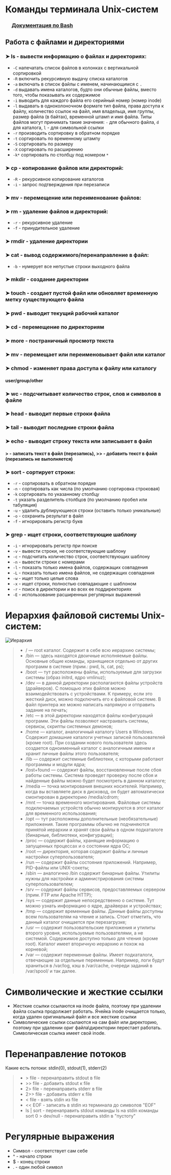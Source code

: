 # Команды терминала Unix-систем
### &nbsp;&nbsp;&nbsp;&nbsp;&nbsp;[Документация по Bash](bash.md)
## Работа с файлами и директориями
### ➤ ls - вывести информацию о файлах и директориях:
+ `-C` напечатать список файлов в колонках с вертикальной сортировкой
+ `-R` включить рекурсивную выдачу списка каталогов
+ `-a` включать в список файлы с именем, начинающимся с `.`
+ `-d` выдавать имена каталогов, будто они обычные файлы, вместо того, чтобы показывать их содержимое
+ `-i` выводить для каждого файла его серийный номер (номер inode)
+ `-l` выдавать в одноколоночном формате тип файла, права доступа к файлу, количество ссылок на файл, имя владельца, имя группы, размер файла (в байтах), временной штамп и имя файла. Типы файлов могут принимать такие значения: `-` для обычного файла, `d` для каталога, `l` - для символьной ссылки
+ `-r` производить сортировку в обратном порядке
+ `-t` сортировать по временному штампу
+ `-S` сортировать по размеру
+ `-X` сортировать по расширению
+ `-k*` сортировать по столбцу под номером `*`
### ➤ cp - копирование файлов или директорий:
+ `-R` - рекурсивное копирование каталогов
+ `-i` - запрос подтверждения при перезаписи
### ➤ mv - перемещение или переименование файлов:
### ➤ rm - удаление файлов и директорий:
+ `-r` - рекурсивное удаление
+ `-f` - принудительное удаление
### ➤ rmdir - удаление директории
### ➤ cat - вывод содержимого/перенаправление в файл:
+ `-b` - нумерует все непустые строки выходного файла
### ➤ mkdir - создание директории
### ➤ touch - создает пустой файл или обновляет временную метку существующего файла
### ➤ pwd - выводит текущий рабочий каталог
### ➤ cd - перемещение по директориям
### ➤ more - постраничный просмотр текста
### ➤ mv - перемещает или переименовывает файл или каталог
### ➤ chmod - изменяет права доступа к файлу или каталогу
#### user/group/other
### ➤ wc - подсчитывает количество строк, слов и символов в файле
### ➤ head - выводит первые строки файла
### ➤ tail - выводит последние строки файла
### ➤ echo - выводит строку текста или записывает в файл
#### > - записать текст в файл (перезапись), >> - добавить текст в файл (перезапись не выполняется)
### ➤ sort - сортирует строки:
+ `-r` - сортировать в обратном порядке
+ `-n` - сортировать как числа (по умолчанию сортировка строковая)
+ `-k` сортировать по указанному столбцу
+ `-t` указать разделитель столбцов (по умолчанию пробел или табуляция)
+ `-u` - удалить дублирующиеся строки (оставить только уникальные)
+ `-o` - сохранить результат в файл
+ `-f` - игнорировать регистр букв
### ➤ grep - ищет строки, соответствующие шаблону
+ `-i` - игнорировать регистр при поиске
+ `-v` - вывести строки, не соответствующие шаблону
+ `-c` - подсчитать количество строк, соответствующих шаблону
+ `-n` - вывести строки с номерами
+ `-l` - показать только имена файлов, содержащих совпадения
+ `-L` - показать только имена файлов, не содержащих совпадения
+ `-w` - ищет только целые слова
+ `-x` - ищет строки, полностью совпадающие с шаблоном
+ `-r` - поиск в директории и во всех ее поддиректориях
+ `-E` - использование расширенных регулярных выражений

# Иерархия файловой системы Unix-систем:
![Иерархия](photos/unix_hierarchy.jpg)
> + / — root каталог. Содержит в себе всю иерархию системы;
> + /bin — здесь находятся двоичные исполняемые файлы. Основные общие команды, хранящиеся отдельно от других программ в системе (прим.: pwd, ls, cat, ps);
> + /boot — тут расположены файлы, используемые для загрузки системы (образ initrd, ядро vmlinuz);
>+ /dev — в данной директории располагаются файлы устройств (драйверов). С помощью этих файлов можно взаимодействовать с устройствами. К примеру, если это жесткий диск, можно подключить его к файловой системе. В файл принтера же можно написать напрямую и отправить задание на печать;
>+ /etc — в этой директории находятся файлы конфигураций программ. Эти файлы позволяют настраивать системы, сервисы, скрипты системных демонов;
>+ /home — каталог, аналогичный каталогу Users в Windows. Содержит домашние каталоги учетных записей пользователей (кроме root). При создании нового пользователя здесь создается одноименный каталог с аналогичным именем и хранит личные файлы этого пользователя;
>+ /lib — содержит системные библиотеки, с которыми работают программы и модули ядра;
>+ /lost+found — содержит файлы, восстановленные после сбоя работы системы. Система проведет проверку после сбоя и найденные файлы можно будет посмотреть в данном каталоге;
>+ /media — точка монтирования внешних носителей. Например, когда вы вставляете диск в дисковод, он будет автоматически смонтирован в директорию /media/cdrom;
>+ /mnt — точка временного монтирования. Файловые системы подключаемых устройств обычно монтируются в этот каталог для временного использования;
>+ /opt — тут расположены дополнительные (необязательные) приложения. Такие программы обычно не подчиняются принятой иерархии и хранят свои файлы в одном подкаталоге (бинарные, библиотеки, конфигурации);
>+ /proc — содержит файлы, хранящие информацию о запущенных процессах и о состоянии ядра ОС;
>+ /root — директория, которая содержит файлы и личные настройки суперпользователя;
>+ /run — содержит файлы состояния приложений. Например, PID-файлы или UNIX-сокеты;
>+ /sbin — аналогично /bin содержит бинарные файлы. Утилиты нужны для настройки и администрирования системы суперпользователем;
>+ /srv — содержит файлы сервисов, предоставляемых сервером (прим. FTP или Apache HTTP);
>+ /sys — содержит данные непосредственно о системе. Тут можно узнать информацию о ядре, драйверах и устройствах;
>+ /tmp — содержит временные файлы. Данные файлы доступны всем пользователям на чтение и запись. Стоит отметить, что данный каталог очищается при перезагрузке;
>+ /usr — содержит пользовательские приложения и утилиты второго уровня, используемые пользователями, а не системой. Содержимое доступно только для чтения (кроме root). Каталог имеет вторичную иерархию и похож на корневой;
>+ /var — содержит переменные файлы. Имеет подкаталоги, отвечающие за отдельные переменные. Например, логи будут храниться в /var/log, кэш в /var/cache, очереди заданий в /var/spool/ и так далее.

# Символические и жесткие ссылки
+ Жесткие ссылки ссылаются на inode файла, поэтому при удалении файла ссылка продолжает работать. Ячейка inode очищается только, когда удален оригинальный файл и все жесткие ссылки
+ Символические ссылки ссылаются на сам файл или директорию, поэтому при удалении ориг файла\директории перестает работать. Символическая ссылка имеет свой inode.
# Перенаправление потоков
Какие есть потоки: stdin(0), stdout(1), stderr(2)
> + \> file - перенаправить stdout в file
> + \>\> file - добавить stdout к file
> + 2\> file - перенаправить stderr в file
> + 2\>\> file - добавить stderr к file
> + \< file - взять stdin из file
> + \<\< EOF - записать в stdin из терминала до символов "EOF"
> + ls | sort - перенаправить stdout команды ls на stdin команды sort
> 0 \> dev/null -  перенаправить stdin в "пустоту"
# Регулярные выражения
+ Символ - соответствует сам себе
+ ^ - начало строки
+ $ - конец строки
+ . - один любой символ

